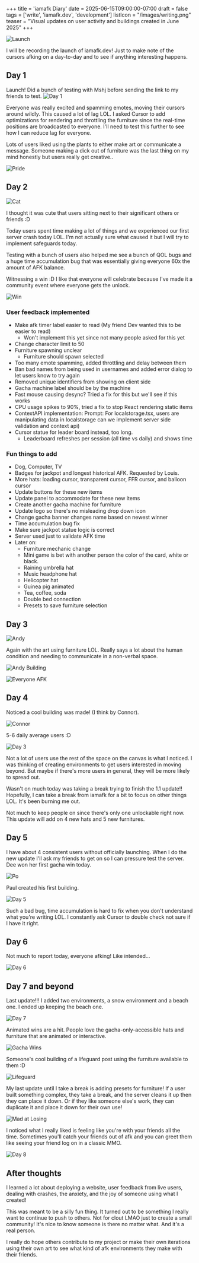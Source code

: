 +++
title = 'iamafk Diary'
date = 2025-06-15T09:00:00-07:00
draft = false
tags = ['write', 'iamafk.dev', 'development']
listIcon = "/images/writing.png"
teaser = "Visual updates on user activity and buildings created in June 2025"
+++

![Launch](/images/launch.png)

I will be recording the launch of iamafk.dev! Just to make note of the cursors afking on a day-to-day and to see if anything interesting happens.

## Day 1
Launch! Did a bunch of testing with Mshj before sending the link to my friends to test.
![Day 1](/images/day1.gif)

Everyone was really excited and spamming emotes, moving their cursors around wildly. This caused a lot of lag LOL. I asked Cursor to add optimizations for rendering and throttling the furniture since the real-time positions are broadcasted to everyone. I'll need to test this further to see how I can reduce lag for everyone.

Lots of users liked using the plants to either make art or communicate a message. Someone making a dick out of furniture was the last thing on my mind honestly but users really get creative..

![Pride](/images/pride.png)

## Day 2

![Cat](/images/cat.gif)


I thought it was cute that users sitting next to their significant others or friends :D

Today users spent time making a lot of things and we experienced our first server crash today LOL. I'm not actually sure what caused it but I will try to implement safeguards today. 

Testing with a bunch of users also helped me see a bunch of QOL bugs and a huge time accumulation bug that was essentially giving everyone 60x the amount of AFK balance. 

Witnessing a win :D I like that everyone will celebrate because I've made it a community event where everyone gets the unlock.


![Win](/images/win.gif)

### User feedback implemented
- Make afk timer label easier to read (My friend Dev wanted this to be easier to read)
	- Won't implement this yet since not many people asked for this yet
- Change character limit to 50
- Furniture spawning unclear 
	- Furniture should spawn selected
- Too many emote spamming, added throttling and delay between them
 - Ban bad names from being used in usernames and added error dialog to let users know to try again
 - Removed unique identifiers from showing on client side
 -  Gacha machine label should be by the machine
 - Fast mouse causing desync? Tried a fix for this but we'll see if this works
 - CPU usage spikes to 90%, tried a fix to stop React rendering static items
- ContextAPI implementation: Prompt: For localstorage.tsx, users are manipulating data in localstorage can we implement server side validation and context api)
- Cursor statue for leader board instead, too long.
	- Leaderboard refreshes per session (all time vs daily) and shows time



### Fun things to add
- Dog, Computer, TV
- Badges for jackpot and longest historical AFK. Requested by Louis.
- More hats: loading cursor, transparent cursor, FFR cursor, and balloon cursor
- Update buttons for these new items
- Update panel to accommodate for these new items
- Create another gacha machine for furniture
- Update logo so there's no misleading drop down icon
- Change gacha banner changes name based on newest winner
- Time accumulation bug fix
- Make sure jackpot statue logic is correct
- Server used just to validate AFK time
- Later on: 
	- Furniture mechanic change
	- Mini game is bet with another person the color of the card, white or black. 
	- Raining umbrella hat
	- Music headphone hat
	- Helicopter hat
	- Guinea pig animated
	- Tea, coffee, soda
	- Double bed connection
	- Presets to save furniture selection

## Day 3

![Andy](/images/andy.gif)


Again with the art using furniture LOL. Really says a lot about the human condition and needing to communicate in a non-verbal space.

![Andy Building](/images/andybuilding.gif)



![Everyone AFK](/images/everyoneafk.gif)

## Day 4

Noticed a cool building was made! (I think by Connor). 


![Connor](/images/connor.gif)

5-6 daily average users :D


![Day 3](/images/day3.png)

Not a lot of users use the rest of the space on the canvas is what I noticed. I was thinking of creating environments to get users interested in moving beyond. But maybe if there's more users in general, they will be more likely to spread out.

Wasn't on much today was taking a break trying to finish the 1.1 update!! Hopefully, I can take a break from iamafk for a bit to focus on other things LOL. It's been burning me out.

Not much to keep people on since there's only one unlockable right now. This update will add on 4 new hats and 5 new furnitures.

## Day 5
I have about 4 consistent users without officially launching. When I do the new update I'll ask my friends to get on so I can pressure test the server. Dee won her first gacha win today. 


![Po](/images/po.gif)


Paul created his first building.


![Day 5](/images/day5.gif)


Such a bad bug, time accumulation is hard to fix when you don't understand what you're writing LOL. I constantly ask Cursor to double check not sure if I have it right.

## Day 6
Not much to report today, everyone afking! Like intended...

![Day 6](/images/day6.gif)

## Day 7 and beyond
Last update!!! I added two environments, a snow environment and a beach one. I ended up keeping the beach one. 


![Day 7](/images/day7.gif)


Animated wins are a hit. People love the gacha-only-accessible hats and furniture that are animated or interactive.


![Gacha Wins](/images/gachawins.gif)

Someone's cool building of a lifeguard post using the furniture available to them :D


![Lifeguard](/images/lifeguard.png)

My last update until I take a break is adding presets for furniture! If a user built something complex, they take a break, and the server cleans it up then they can place it down. Or if they like someone else's work, they can duplicate it and place it down for their own use!

![Mad at Losing](/images/madatlosing.gif)


I noticed what I really liked is feeling like you're with your friends all the time. Sometimes you'll catch your friends out of afk and you can greet them like seeing your friend log on in a classic MMO. 

![Day 8](/images/day8.gif)


## After thoughts
I learned a lot about deploying a website, user feedback from live users, dealing with crashes, the anxiety, and the joy of someone using what I created! 

This was meant to be a silly fun thing. It turned out to be something I really want to continue to push to others. Not for clout LMAO just to create a small community! It's nice to know someone is there no matter what. And it's a real person. 

I really do hope others contribute to my project or make their own iterations using their own art to see what kind of afk environments they make with their friends. 